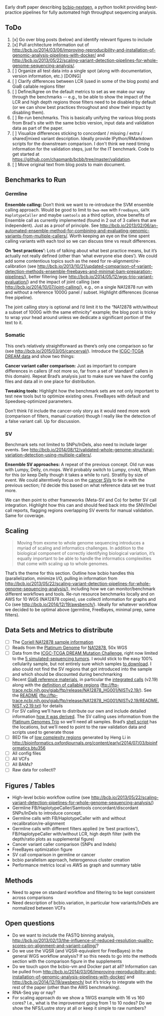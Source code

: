 Early draft paper describing [bcbio-nextgen](https://bcbio-nextgen.readthedocs.org/en/latest/index.html), a python toolkit providing best-practice pipelines for fully automated high throughput sequencing analysis.

## ToDo

1. [x] Go over blog posts (below) and identify relevant figures to include 
1. [x] Pull architecture information out of <http://bcb.io/2014/03/06/improving-reproducibility-and-installation-of-genomic-analysis-pipelines-with-docker/> and <http://bcb.io/2013/05/22/scaling-variant-detection-pipelines-for-whole-genome-sequencing-analysis/>.
1. [ ] Organize all test data into a single spot (along with documentation, version information, etc.) [DOING]
1. [ ] Clarify differences between LCR (used in some of the blog posts) and GiaB callable regions filter
1. [ ] Define/Agree on the default metrics to set as we make our way through the benchmarks -- e.g., to be able to show the impact of the LCR and high depth regions those filters need to be disabled by default (or we can show best practices throughout and show their impact by disabling them).
1. [ ] Re-run benchmarks. This is basically unifying the various blog posts from Brad's site with the same bcbio version, input data and validation data as part of the paper.  
1.  [ ] Visualize differences sticking to concordant / missing / extra / shared|mixed variant description. Ideally provide IPython/RMarkdown scripts for the downstream comparison. I don't think we need timing information for the validation steps, just for the IT benchmark. Code to get started at <https://github.com/chapmanb/bcbb/tree/master/validation>.
1. [ ] Move original text from blog posts to main document.


## Benchmarks to Run

### Germline

**Ensemble calling:** Don’t think we want to re-introduce the SVM ensemble calling approach. Would be good to limit to `bwa-mem` with `FreeBayes`, `GATK HaplotypeCaller` and maybe `samtools` as a third option, show benefits of Ensemble call as currently implemented (found in 2 out of 3 callers that are independent). Just as a proof of principle. See <http://bcb.io/2013/02/06/an-automated-ensemble-method-for-combining-and-evaluating-genomic-variants-from-multiple-callers/>. Worth keeping an eye on the time spent calling variants with each tool so we can discuss time vs result differences.

**On ‘best practices’:** Lots of talking about what best practice means, but it’s actually not really defined (other than ‘what everyone else does’). We could add some contentious topics such as the need for re-alignment/re-calibration (see <http://bcb.io/2013/10/21/updated-comparison-of-variant-detection-methods-ensemble-freebayes-and-minimal-bam-preparation-pipelines/>), better filtering (see <http://bcb.io/2014/05/12/wgs-trio-variant-evaluation/>) and the impact of joint calling (see <http://bcb.io/2014/10/07/joint-calling/>), e.g., on a single NA12878 run with and without a reference 1000G panel / subset. Highlight differences (license free pipeline). 

The joint calling story is optional and I’d limit it to the “NA12878 with/without a subset of 1000G with the same ethnicity” example; the blog post is tricky to wrap your head around unless we dedicate a significant portion of the text to it. 

### Somatic

This one’s relatively straightforward as there’s only one comparison so far (see <http://bcb.io/2015/03/05/cancerval/>). Introduce the [ICGC-TCGA DREAM data](http://bcb.io/2015/03/05/cancerval/) and show two things:

**Cancer variant caller comparison:** Just as important to compare differences in callers (if not more so, far from a set of ‘standard’ callers in this domain). Repeat Brad’s analysis just to make sure we have the config files and data all in one place for distribution. 

**Tweaking tools:** Highlight how the benchmark sets are not only important to test new tools but to optimize existing ones. FreeBayes with default and Speedseq-optimized parameters. 

Don’t think I’d include the cancer-only story as it would need more work (comparison of filters, manual curation) though I really like the detection of a false variant call. Up for discussion. 

### SV

Benchmark sets not limited to SNPs/InDels, also need to include larger events. See <http://bcb.io/2014/08/12/validated-whole-genome-structural-variation-detection-using-multiple-callers/>.

**Ensemble SV approaches:** A repeat of the previous concept. Old run was with Lumpy, Delly, cn.mops. We’d probably switch to Lumpy, cnvkit, Wham for this (or keep Delly though it takes a while to run). Stratifiy by size of event. We could alterntively focus on the [cancer SVs](http://bcb.io/2015/03/05/cancerval/) to tie in with the previous section; I’d decide this based on what reference data set we trust more.

We can then point to other frameworks (Meta-SV and Co) for better SV call integration. Highlight how this can and should feed back into the SNV/InDel call reports, flagging regions overlapping SV events for manual validation. Same for coverage. 

## Scaling

> Moving from exome to whole genome sequencing introduces a myriad of scaling and informatics challenges. In addition to the biological component of correctly identifying biological variation, it’s equally important to be able to handle the informatics complexities that come with scaling up to whole genomes.

That’s the theme for this section. Outline how bcbio handles this (parallelization, minimize I/O, pulling in information from <http://bcb.io/2013/05/22/scaling-variant-detection-pipelines-for-whole-genome-sequencing-analysis/>), including how we can monitor/benchmark different workflows and tools. Re-run resource benchmarks locally and on AWS for 10 WGS (NA12878 copies), use collectl information for graphs and Co (see <http://bcb.io/2014/12/19/awsbench/>). Ideally for whatever workflow we decided to be optimal above (germline, FreeBayes, minimal prep, same filters). 


## Data Sets and Metrics to distribute

* [ ] The [Coriell NA12878 sample information](https://catalog.coriell.org/0/Sections/Search/Sample_Detail.aspx?Ref=GM12878)
* [ ] Reads from the [Platinum Genome](http://www.illumina.com/platinumgenomes/) for [NA12878](http://www.ebi.ac.uk/ena/data/view/SAMEA1573618), 50x WGS
* [ ] Data from the [ICGC-TCGA DREAM Mutation Challenge](https://www.synapse.org/#!Synapse:syn312572), right now limited to the [5 simulated-sequencing tumors](https://www.synapse.org/#!Synapse:syn312572/wiki/62018). I would stick to the easy 100% cellularity sample, but not entirely sure which samples [to download](https://cghub.ucsc.edu/datasets/benchmark_download.html). I also could not find the SV regions that got introduced into the sample and which should be discounted during benchmarking 
* [ ] Recent [GiaB reference materials](https://sites.stanford.edu/abms/content/giab-reference-materials-and-data), in particular the [integrated calls](ftp://ftp-trace.ncbi.nih.gov/giab/ftp/release/NA12878_HG001/NISTv2.19/) (v2.19) along with the [definition of callable regions](ftp://ftp-trace.ncbi.nih.gov/giab/ftp/release/NA12878_HG001/NISTv2.19/) (ftp://ftp-trace.ncbi.nih.gov/giab/ftp/release/NA12878_HG001/NISTv2.19/). See the [README](ftp://ftp-trace.ncbi.nih.gov/giab/ftp/release/NA12878_HG001/NISTv2.19/README.NIST.v2.19.txt) (ftp://ftp-trace.ncbi.nih.gov/giab/ftp/release/NA12878_HG001/NISTv2.19/README.NIST.v2.19.txt) for details
* [ ] For SV calling we’ll have to distribute our own and include detailed information [how it was derived](http://bcb.io/2014/08/12/validated-whole-genome-structural-variation-detection-using-multiple-callers/). The SV calling uses information from the [Platinum Genomes Trio](http://www.ebi.ac.uk/ena/data/view/ERP001960) so we’ll need all samples. Brad’s [shell script](https://raw.github.com/chapmanb/bcbio-nextgen/master/config/examples/NA12878-trio-sv-getdata.sh) has the locations, but we’ll need to point to the raw validation data and scripts used to generate those
* [ ] BED file of [low complexity regions](https://github.com/lh3/varcmp/raw/master/scripts/LCR-hs37d5.bed.gz) generated by Heng Li in <http://bioinformatics.oxfordjournals.org/content/early/2014/07/03/bioinformatics.btu356>
* [ ] All config files
* [ ] All VCFs
* [ ] All BAMs?
* [ ] Raw data for collectl?

## Figures / Tables

* High-level bcbio workflow outline (see <http://bcb.io/2013/05/22/scaling-variant-detection-pipelines-for-whole-genome-sequencing-analysis/>)
* Germline FB/HaplotypeCaller/Samtools concordant/discordant SNPs/InDels to introduce concept. 
* Germline calls with FB/HaplotypeCaller with and without recalibration/re-alignment
* Germline calls with different filters applied (re ‘best practices’), FB/HaplotypeCaller with/without LCR, high depth filter (with the depth/ratio plots as supplemental figure)
* Cancer variant caller comparison (SNPs and Indels)
* FreeBayes optimization figure
* SV call comparison in germline or cancer
* bcbio parallelism approach, heterogenous cluster creation
* Performance metrics local vs AWS as graph and summary table

## Methods

* Need to agree on standard workflow and filtering to be kept consistent across comparisons
* Need description of bcbio.variation, in particular how variants/InDels are normalized between VCFs

## Open questions

* Do we want to include the FASTQ binning analysis, <http://bcb.io/2013/02/13/the-influence-of-reduced-resolution-quality-scores-on-alignment-and-variant-calling/>?
* Do we use the VQSR (and VQSR-equivalent for FreeBayes) in the general WGS workflow analysis? If so this needs to go into the methods section with the comparison figure in the supplements
* Do we touch upon the bcbio-vm and Docker part at all? Information can be pulled from <http://bcb.io/2014/03/06/improving-reproducibility-and-installation-of-genomic-analysis-pipelines-with-docker/> and <http://bcb.io/2014/12/19/awsbench/> but it’s tricky to integrate with the rest of the paper (other than the AWS benchmarking). 
* RNA-Seq yay or nay?
* For scaling approach do we show a 1WGS example with 16 vs 160 cores? I.e., what is the improvement going from 1 to 10 nodes? Do we show the NFS/Lustre story at all or keep it simple to raw numbers?


